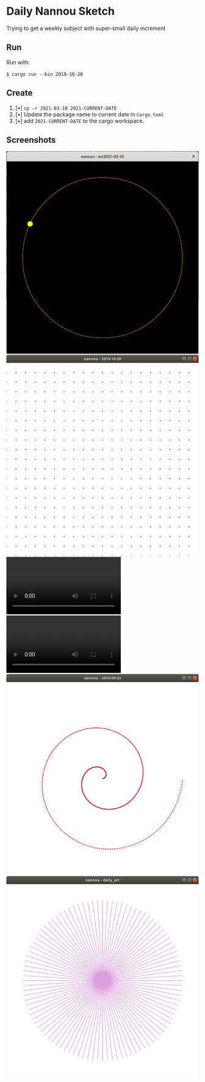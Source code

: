 # Daily Nannou Sketch 

Trying to get a weekly subject with super-small daily increment

## Run

Run with:

    $ cargo run --bin 2019-10-20

## Create

1. [•] `cp -r 2021-03-10 2021-CURRENT-DATE`
2. [•] Update the package name to current date in `Cargo.toml`
3. [•] add `2021-CURRENT-DATE` to the cargo workspace.

## Screenshots

![10 Mar 2021](screenshots/2021-03-10.png)
![20 Oct 2019](screenshots/2019-10-20.png)
![29 Sep 2019](screenshots/2019-09-29.mkv)
![28 Sep 2019](screenshots/2019-09-28.mkv)
![25 Sep 2019](screenshots/2019-09-25.png)
![24 Sep 2019](screenshots/2019-09-24.png)
